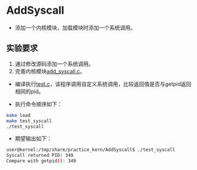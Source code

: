 # AddSyscall

* 添加一个内核模块，加载模块时添加一个系统调用。

## 实验要求

1. 通过修改源码添加一个系统调用。
2. 完善内核模块[add_syscall.c](./add_syscall.c)。

* 编译执行[test.c](./test.c)，该程序调用自定义系统调用，比较返回值是否与getpid返回相同的pid。

* 执行命令顺序如下：

```bash
make load
make test_syscall
./test_syscall
```

* 期望输出如下：

```bash
user@kernel:/tmp/share/practice_kern/AddSyscall$ ./test_syscall 
Syscall returned PID: 349
Compare with getpid(): 349
```